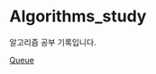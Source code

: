 # Algorithms_study
알고리즘 공부 기록입니다.

[Queue](https://www.notion.so/Queue-3c6da3e218aa42099a471389faf40a58)
